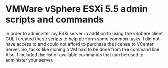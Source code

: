 # VMWare vSphere ESXi 5.5 admin scripts and commands

In order to administer my ESXi server in addition to using the vSphere client GUI, I created these scripts to help perform some common tasks.  I did not have access to and could not afford to purchase the license to VCenter Server.  So, tasks like cloning a VM had to be done from the command line.  Also, I included the list of available commands that can be used to administer your server.
